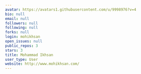 ```yaml
---
avatar: https://avatars1.githubusercontent.com/u/9998976?v=4
bio: null
email: null
followers: null
following: null
forks: null
login: mohikhsan
open_issues: null
public_repos: 3
stars: 3
title: Mohammad Ikhsan
user_type: User
website: http://www.mohikhsan.com/
---
```

